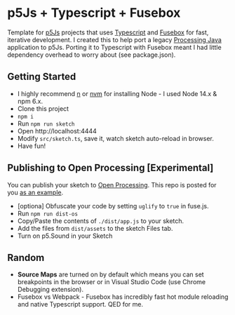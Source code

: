 # p5Js + Typescript + Fusebox
Template for [p5Js](https://p5js.org/) projects that uses [Typescript](http://www.typescriptlang.org) and [Fusebox](https://fuse-box.org) for fast, iterative development.  I created this to help port a legacy [Processing Java](https://processing.org) application to p5Js.  Porting it to Typescript with Fusebox meant I had little dependency overhead to worry about (see package.json).

## Getting Started
* I highly recommend [n](https://github.com/tj/n) or [nvm](https://github.com/creationix/nvm) for installing Node - I used Node 14.x & npm 6.x.
* Clone this project
* `npm i`
* Run `npm run sketch`
* Open http://localhost:4444
* Modify `src/sketch.ts`, save it, watch sketch auto-reload in browser.
* Have fun!

## Publishing to Open Processing [Experimental]
You can publish your sketch to [Open Processing](https://www.openprocessing.org).  This repo is posted for you [as an example](https://www.openprocessing.org/sketch/561721).
* [optiona] Obfuscate your code by setting `uglify` to `true` in fuse.js.
* Run `npm run dist-os`
* Copy/Paste the contents of `./dist/app.js` to your sketch.
* Add the files from `dist/assets` to the sketch Files tab.
* Turn on p5.Sound in your Sketch

## Random
* **Source Maps** are turned on by default which means you can set breakpoints in the browser or in Visual Studio Code (use Chrome Debugging extension).
* Fusebox vs Webpack - Fusebox has incredibly fast hot module reloading and native Typescript support.  QED for me.
